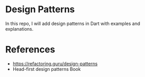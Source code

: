 # Design Patterns
In this repo, I will add design patterns in Dart with examples and explanations.

# References
- https://refactoring.guru/design-patterns
- Head-first design patterns Book
